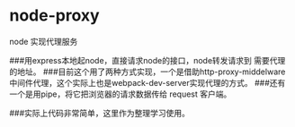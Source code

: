 # node-proxy
node 实现代理服务

###用express本地起node，直接请求node的接口，node转发请求到 需要代理的地址。
###目前这个用了两种方式实现，一个是借助http-proxy-middelware中间件代理，这个实际上也是webpack-dev-server实现代理的方式。
###还有一个是用pipe，将它把浏览器的请求数据传给 request 客户端。


###实际上代码非常简单，这里作为整理学习使用。